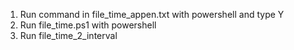 1. Run command in file_time_appen.txt with powershell and type Y
2. Run file_time.ps1 with powershell
3. Run file_time_2_interval
